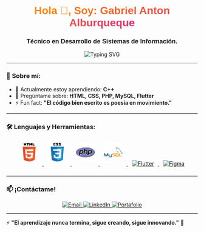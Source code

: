 <h1 align="center" style="font-family: 'Arial', sans-serif;">
  <span style="background: linear-gradient(90deg, #ff8a00, #e52e71); -webkit-background-clip: text; color: transparent;">
    Hola 👋, Soy: Gabriel Anton Alburqueque
  </span>
</h1>

<h3 align="center" style="font-family: 'Arial', sans-serif; font-weight: bold;">
  Técnico en Desarrollo de Sistemas de Información.
</h3>

<p align="center">
  <img src="https://readme-typing-svg.herokuapp.com?font=Fira+Code&pause=1000&color=FF5733&center=true&width=435&lines=Desarrollador+Web;Apasionado+por+la+tecnolog%C3%ADa;Siempre+aprendiendo+nuevas+cosas" alt="Typing SVG" />
</p>

---

### 🚀 **Sobre mí:**
- 🌱 Actualmente estoy aprendiendo: **C++**  
- 💬 Pregúntame sobre: **HTML, CSS, PHP, MySQL, Flutter**  
- ⚡ Fun fact: **"El código bien escrito es poesía en movimiento."**  

---

### 🛠️ **Lenguajes y Herramientas:**
<p align="center">
  <a href="https://www.w3.org/html/" target="_blank" rel="noreferrer">
    <img src="https://raw.githubusercontent.com/devicons/devicon/master/icons/html5/html5-original-wordmark.svg" alt="HTML" width="50" height="50" style="margin: 10px; transition: 0.3s;" onmouseover="this.style.transform='scale(1.2)'" onmouseout="this.style.transform='scale(1)'"/>
  </a>
  <a href="https://www.w3.org/Style/CSS/Overview.en.html" target="_blank" rel="noreferrer">
    <img src="https://raw.githubusercontent.com/devicons/devicon/master/icons/css3/css3-original-wordmark.svg" alt="CSS" width="50" height="50" style="margin: 10px; transition: 0.3s;" onmouseover="this.style.transform='scale(1.2)'" onmouseout="this.style.transform='scale(1)'"/>
  </a>
  <a href="https://www.php.net" target="_blank" rel="noreferrer">
    <img src="https://raw.githubusercontent.com/devicons/devicon/master/icons/php/php-original.svg" alt="PHP" width="50" height="50" style="margin: 10px; transition: 0.3s;" onmouseover="this.style.transform='scale(1.2)'" onmouseout="this.style.transform='scale(1)'"/>
  </a>
  <a href="https://www.mysql.com/" target="_blank" rel="noreferrer">
    <img src="https://raw.githubusercontent.com/devicons/devicon/master/icons/mysql/mysql-original-wordmark.svg" alt="MySQL" width="50" height="50" style="margin: 10px; transition: 0.3s;" onmouseover="this.style.transform='scale(1.2)'" onmouseout="this.style.transform='scale(1)'"/>
  </a>
  <a href="https://flutter.dev" target="_blank" rel="noreferrer">
    <img src="https://www.vectorlogo.zone/logos/flutterio/flutterio-icon.svg" alt="Flutter" width="50" height="50" style="margin: 10px; transition: 0.3s;" onmouseover="this.style.transform='scale(1.2)'" onmouseout="this.style.transform='scale(1)'"/>
  </a>
  <a href="https://www.figma.com/" target="_blank" rel="noreferrer">
    <img src="https://www.vectorlogo.zone/logos/figma/figma-icon.svg" alt="Figma" width="50" height="50" style="margin: 10px; transition: 0.3s;" onmouseover="this.style.transform='scale(1.2)'" onmouseout="this.style.transform='scale(1)'"/>
  </a>
</p>


---

### 📫 **¡Contáctame!**
<p align="center"> <a href="mailto:tuemail@example.com" target="_blank"> <img src="https://img.icons8.com/fluency/48/000000/gmail-new.png" alt="Email"/> </a> <a href="https://linkedin.com/in/tu-perfil" target="_blank"> <img src="https://img.icons8.com/fluency/48/000000/linkedin.png" alt="LinkedIn"/> </a> <a href="https://tusitioweb.com" target="_blank"> <img src="https://img.icons8.com/fluency/48/000000/domain.png" alt="Portafolio"/> </a> </p>

---

⚡ **"El aprendizaje nunca termina, sigue creando, sigue innovando."** 🚀

